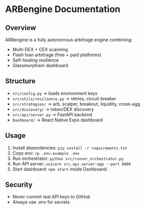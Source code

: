 # ARBengine Documentation

## Overview
ARBengine is a fully autonomous arbitrage engine combining:
- Multi-DEX + CEX scanning
- Flash loan arbitrage (free + paid platforms)
- Self-healing resilience
- Glassmorphism dashboard

## Structure
- `src/config.py` → loads environment keys
- `src/utils/resilience.py` → retries, circuit breaker
- `src/strategies/` → arb, scalper, breakout, liquidity, cross-agg
- `src/discovery/` → token/DEX discovery
- `src/api/server.py` → FastAPI backend
- `Dashboard/` → React Native Expo dashboard

## Usage
1. Install dependencies: `pip install -r requirements.txt`
2. Copy env: `cp .env.example .env`
3. Run orchestrator: `python src/runner_orchestrator.py`
4. Run API server: `uvicorn src.api.server:app --port 8000`
5. Start dashboard: `npm start` inside Dashboard/

## Security
- Never commit real API keys to GitHub
- Always use .env for secrets


